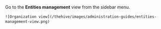 Go to the **Entities management** view from the sidebar menu.

    ![Organization view](/thehive/images/administration-guides/entities-management-view.png)